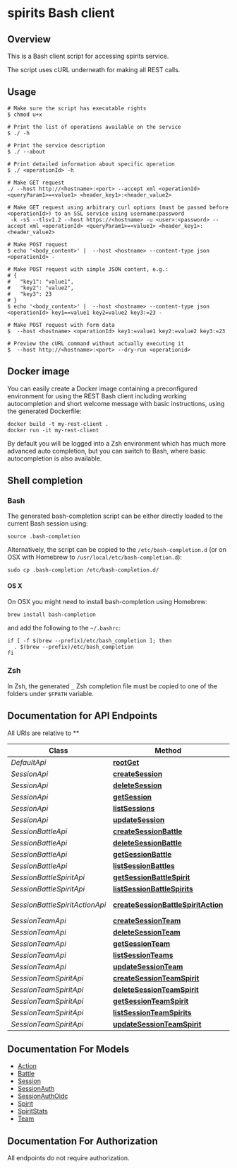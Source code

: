 # spirits Bash client

## Overview

This is a Bash client script for accessing spirits service.

The script uses cURL underneath for making all REST calls.

## Usage

```shell
# Make sure the script has executable rights
$ chmod u+x 

# Print the list of operations available on the service
$ ./ -h

# Print the service description
$ ./ --about

# Print detailed information about specific operation
$ ./ <operationId> -h

# Make GET request
./ --host http://<hostname>:<port> --accept xml <operationId> <queryParam1>=<value1> <header_key1>:<header_value2>

# Make GET request using arbitrary curl options (must be passed before <operationId>) to an SSL service using username:password
 -k -sS --tlsv1.2 --host https://<hostname> -u <user>:<password> --accept xml <operationId> <queryParam1>=<value1> <header_key1>:<header_value2>

# Make POST request
$ echo '<body_content>' |  --host <hostname> --content-type json <operationId> -

# Make POST request with simple JSON content, e.g.:
# {
#   "key1": "value1",
#   "key2": "value2",
#   "key3": 23
# }
$ echo '<body_content>' |  --host <hostname> --content-type json <operationId> key1==value1 key2=value2 key3:=23 -

# Make POST request with form data
$  --host <hostname> <operationId> key1:=value1 key2:=value2 key3:=23

# Preview the cURL command without actually executing it
$  --host http://<hostname>:<port> --dry-run <operationid>

```

## Docker image

You can easily create a Docker image containing a preconfigured environment
for using the REST Bash client including working autocompletion and short
welcome message with basic instructions, using the generated Dockerfile:

```shell
docker build -t my-rest-client .
docker run -it my-rest-client
```

By default you will be logged into a Zsh environment which has much more
advanced auto completion, but you can switch to Bash, where basic autocompletion
is also available.

## Shell completion

### Bash

The generated bash-completion script can be either directly loaded to the current Bash session using:

```shell
source .bash-completion
```

Alternatively, the script can be copied to the `/etc/bash-completion.d` (or on OSX with Homebrew to `/usr/local/etc/bash-completion.d`):

```shell
sudo cp .bash-completion /etc/bash-completion.d/
```

#### OS X

On OSX you might need to install bash-completion using Homebrew:

```shell
brew install bash-completion
```

and add the following to the `~/.bashrc`:

```shell
if [ -f $(brew --prefix)/etc/bash_completion ]; then
  . $(brew --prefix)/etc/bash_completion
fi
```

### Zsh

In Zsh, the generated `_` Zsh completion file must be copied to one of the folders under `$FPATH` variable.

## Documentation for API Endpoints

All URIs are relative to **

Class | Method | HTTP request | Description
------------ | ------------- | ------------- | -------------
*DefaultApi* | [**rootGet**](docs/DefaultApi.md#rootget) | **GET** / | 
*SessionApi* | [**createSession**](docs/SessionApi.md#createsession) | **POST** /sessions | 
*SessionApi* | [**deleteSession**](docs/SessionApi.md#deletesession) | **DELETE** /sessions/{sessionName} | 
*SessionApi* | [**getSession**](docs/SessionApi.md#getsession) | **GET** /sessions/{sessionName} | 
*SessionApi* | [**listSessions**](docs/SessionApi.md#listsessions) | **GET** /sessions | 
*SessionApi* | [**updateSession**](docs/SessionApi.md#updatesession) | **PUT** /sessions/{sessionName} | 
*SessionBattleApi* | [**createSessionBattle**](docs/SessionBattleApi.md#createsessionbattle) | **POST** /sessions/{sessionName}/battles | 
*SessionBattleApi* | [**deleteSessionBattle**](docs/SessionBattleApi.md#deletesessionbattle) | **DELETE** /sessions/{sessionName}/battles/{battleName} | 
*SessionBattleApi* | [**getSessionBattle**](docs/SessionBattleApi.md#getsessionbattle) | **GET** /sessions/{sessionName}/battles/{battleName} | 
*SessionBattleApi* | [**listSessionBattles**](docs/SessionBattleApi.md#listsessionbattles) | **GET** /sessions/{sessionName}/battles | 
*SessionBattleSpiritApi* | [**getSessionBattleSpirit**](docs/SessionBattleSpiritApi.md#getsessionbattlespirit) | **GET** /sessions/{sessionName}/battles/{battleName}/spirits/{spiritName} | 
*SessionBattleSpiritApi* | [**listSessionBattleSpirits**](docs/SessionBattleSpiritApi.md#listsessionbattlespirits) | **GET** /sessions/{sessionName}/battles/{battleName}/spirits | 
*SessionBattleSpiritActionApi* | [**createSessionBattleSpiritAction**](docs/SessionBattleSpiritActionApi.md#createsessionbattlespiritaction) | **POST** /sessions/{sessionName}/battles/{battleName}/spirits/{spiritName}/actions | 
*SessionTeamApi* | [**createSessionTeam**](docs/SessionTeamApi.md#createsessionteam) | **POST** /sessions/{sessionName}/teams | 
*SessionTeamApi* | [**deleteSessionTeam**](docs/SessionTeamApi.md#deletesessionteam) | **DELETE** /sessions/{sessionName}/teams/{teamName} | 
*SessionTeamApi* | [**getSessionTeam**](docs/SessionTeamApi.md#getsessionteam) | **GET** /sessions/{sessionName}/teams/{teamName} | 
*SessionTeamApi* | [**listSessionTeams**](docs/SessionTeamApi.md#listsessionteams) | **GET** /sessions/{sessionName}/teams | 
*SessionTeamApi* | [**updateSessionTeam**](docs/SessionTeamApi.md#updatesessionteam) | **PUT** /sessions/{sessionName}/teams/{teamName} | 
*SessionTeamSpiritApi* | [**createSessionTeamSpirit**](docs/SessionTeamSpiritApi.md#createsessionteamspirit) | **POST** /sessions/{sessionName}/teams/{teamName}/spirits | 
*SessionTeamSpiritApi* | [**deleteSessionTeamSpirit**](docs/SessionTeamSpiritApi.md#deletesessionteamspirit) | **DELETE** /sessions/{sessionName}/teams/{teamName}/spirits/{spiritName} | 
*SessionTeamSpiritApi* | [**getSessionTeamSpirit**](docs/SessionTeamSpiritApi.md#getsessionteamspirit) | **GET** /sessions/{sessionName}/teams/{teamName}/spirits/{spiritName} | 
*SessionTeamSpiritApi* | [**listSessionTeamSpirits**](docs/SessionTeamSpiritApi.md#listsessionteamspirits) | **GET** /sessions/{sessionName}/teams/{teamName}/spirits | 
*SessionTeamSpiritApi* | [**updateSessionTeamSpirit**](docs/SessionTeamSpiritApi.md#updatesessionteamspirit) | **PUT** /sessions/{sessionName}/teams/{teamName}/spirits/{spiritName} | 


## Documentation For Models

 - [Action](docs/Action.md)
 - [Battle](docs/Battle.md)
 - [Session](docs/Session.md)
 - [SessionAuth](docs/SessionAuth.md)
 - [SessionAuthOidc](docs/SessionAuthOidc.md)
 - [Spirit](docs/Spirit.md)
 - [SpiritStats](docs/SpiritStats.md)
 - [Team](docs/Team.md)


## Documentation For Authorization

 All endpoints do not require authorization.

